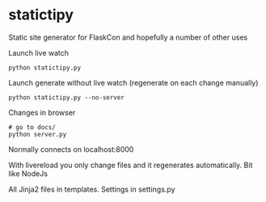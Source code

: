 # statictipy
Static site generator for FlaskCon and hopefully a number of other uses

Launch live watch
```
python statictipy.py
```

Launch generate without live watch (regenerate on each change manually)
```
python statictipy.py --no-server
```

Changes in browser

```
# go to docs/
python server.py
```
Normally connects on localhost:8000

With livereload you only change files and it regenerates automatically. Bit like NodeJs

All Jinja2 files in templates. Settings in settings.py


